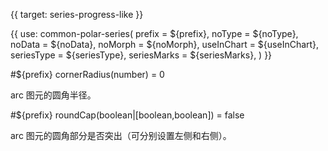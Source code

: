{{ target: series-progress-like }}

<!-- IProgressLikeSeriesSpec -->

{{ use: common-polar-series(
  prefix = ${prefix},
  noType = ${noType},
  noData = ${noData},
  noMorph = ${noMorph},
  useInChart = ${useInChart},
  seriesType = ${seriesType},
  seriesMarks = ${seriesMarks},
) }}

#${prefix} cornerRadius(number) = 0

arc 图元的圆角半径。

#${prefix} roundCap(boolean|[boolean,boolean]) = false

<!-- TODO: 补图 -->

arc 图元的圆角部分是否突出（可分别设置左侧和右侧）。
